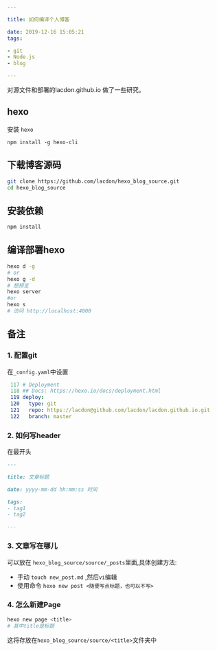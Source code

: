 ```yaml
---

title: 如何编译个人博客

date: 2019-12-16 15:05:21
tags: 

- git
- Node.js
- blog

---
```


对源文件和部署的lacdon.github.io 做了一些研究。

## hexo 

安装 `hexo`

```
npm install -g hexo-cli
```

## 下载博客源码

```bash
git clone https://github.com/lacdon/hexo_blog_source.git
cd hexo_blog_source
```

## 安装依赖

```bash
npm install
```

## 编译部署hexo

```bash
hexo d -g 
# or 
hexo g -d
# 想预览
hexo server 
#or
hexo s
# 访问 http://localhost:4000
```

## 备注

### 1. 配置git

在`_config.yaml`中设置

```yaml
 117 # Deployment
 118 ## Docs: https://hexo.io/docs/deployment.html
 119 deploy:
 120   type: git
 121   repo: https://lacdon@github.com/lacdon/lacdon.github.io.git
 122   branch: master
```

### 2. 如何写header

在最开头

```markdown
---

title: 文章标题

date: yyyy-mm-dd hh:mm:ss 时间

tags: 
- tag1
- tag2

---
```

### 3. 文章写在哪儿

可以放在 `hexo_blog_source/source/_posts`里面,具体创建方法:

- 手动 `touch new_post.md` ,然后`vi`编辑
- 使用命令 `hexo new post <随便写点标题，也可以不写>`

### 4. 怎么新建Page

```bash
hexo new page <title>
# 其中title是标题
```

这将存放在`hexo_blog_source/source/<title>`文件夹中

